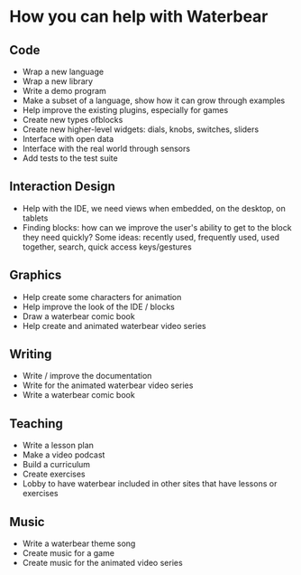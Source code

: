 # How you can help with Waterbear

## Code

* Wrap a new language
* Wrap a new library
* Write a demo program
* Make a subset of a language, show how it can grow through examples
* Help improve the existing plugins, especially for games
* Create new types ofblocks
* Create new higher-level widgets: dials, knobs, switches, sliders
* Interface with open data
* Interface with the real world through sensors
* Add tests to the test suite

## Interaction Design

* Help with the IDE, we need views when embedded, on the desktop, on tablets
* Finding blocks: how can we improve the user's ability to get to the block they need quickly? Some ideas: recently used, frequently used, used together, search, quick access keys/gestures

## Graphics

* Help create some characters for animation
* Help improve the look of the IDE / blocks
* Draw a waterbear comic book
* Help create and animated waterbear video series

## Writing

* Write / improve the documentation
* Write for the animated waterbear video series
* Write a waterbear comic book

## Teaching

* Write a lesson plan
* Make a video podcast
* Build a curriculum
* Create exercises
* Lobby to have waterbear included in other sites that have lessons or exercises

## Music

* Write a waterbear theme song
* Create music for a game
* Create music for the animated video series
